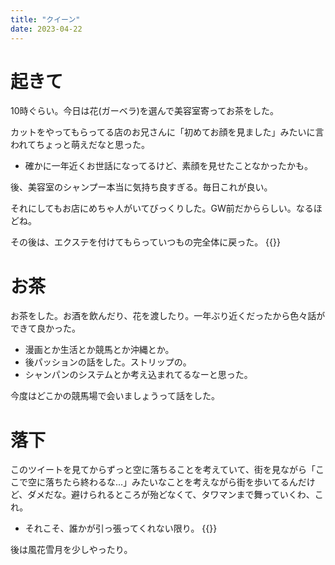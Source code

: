 ```yaml
---
title: "クイーン"
date: 2023-04-22
---
```


# 起きて
10時ぐらい。今日は花(ガーベラ)を選んで美容室寄ってお茶をした。

カットをやってもらってる店のお兄さんに「初めてお顔を見ました」みたいに言われてちょっと萌えだなと思った。
- 確かに一年近くお世話になってるけど、素顔を見せたことなかったかも。

後、美容室のシャンプー本当に気持ち良すぎる。毎日これが良い。

それにしてもお店にめちゃ人がいてびっくりした。GW前だかららしい。なるほどね。

その後は、エクステを付けてもらっていつもの完全体に戻った。
{{<tweet user="dango_bot" id="1649653285564059648">}}

# お茶
お茶をした。お酒を飲んだり、花を渡したり。一年ぶり近くだったから色々話ができて良かった。
- 漫画とか生活とか競馬とか沖縄とか。
- 後パッションの話をした。ストリップの。
- シャンパンのシステムとか考え込まれてるなーと思った。

今度はどこかの競馬場で会いましょうって話をした。

# 落下
このツイートを見てからずっと空に落ちることを考えていて、街を見ながら「ここで空に落ちたら終わるな...」みたいなことを考えながら街を歩いてるんだけど、ダメだな。避けられるところが殆どなくて、タワマンまで舞っていくわ、これ。
- それこそ、誰かが引っ張ってくれない限り。
{{<tweet user="dango_bot" id="1648832350506336257">}}

後は風花雪月を少しやったり。